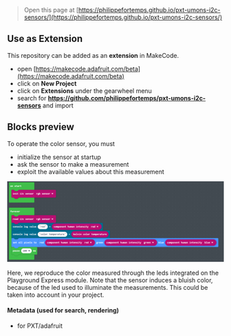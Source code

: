 
> Open this page at [https://philippefortemps.github.io/pxt-umons-i2c-sensors/](https://philippefortemps.github.io/pxt-umons-i2c-sensors/)

## Use as Extension

This repository can be added as an **extension** in MakeCode.

* open [https://makecode.adafruit.com/beta](https://makecode.adafruit.com/beta)
* click on **New Project**
* click on **Extensions** under the gearwheel menu
* search for **https://github.com/philippefortemps/pxt-umons-i2c-sensors** and import

## Blocks preview

To operate the color sensor, you must
* initialize the sensor at startup
* ask the sensor to make a measurement
* exploit the available values about this measurement

![A rendered view of the blocks](https://github.com/philippefortemps/pxt-umons-i2c-sensors/raw/master/pictures/pxt-umons-i2c-sensors-demo.png)

Here, we reproduce the color measured through the leds integrated on the Playground Express module.
Note that the sensor induces a bluish color, because of the led used to illuminate the measurements. This could be taken into account in your project.

#### Metadata (used for search, rendering)

* for PXT/adafruit
<script src="https://makecode.com/gh-pages-embed.js"></script><script>makeCodeRender("{{ site.makecode.home_url }}", "{{ site.github.owner_name }}/{{ site.github.repository_name }}");</script>
